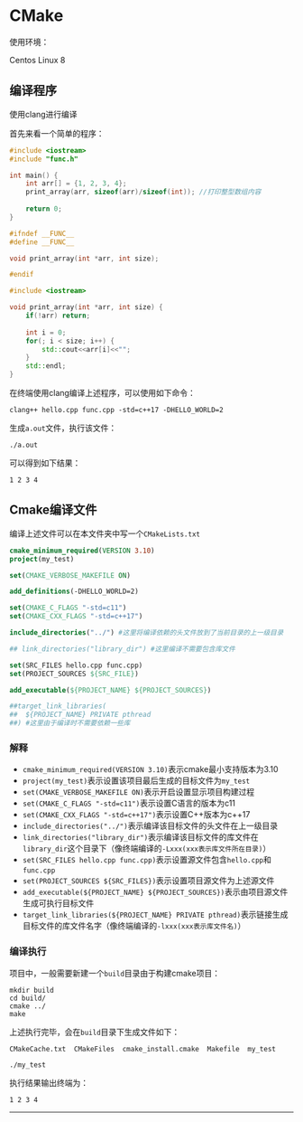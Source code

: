 # CMake

使用环境：

Centos Linux 8

## 编译程序

使用clang进行编译

首先来看一个简单的程序：

```cpp title="hello.cpp"
#include <iostream>
#include "func.h"

int main() {
    int arr[] = {1, 2, 3, 4};
    print_array(arr, sizeof(arr)/sizeof(int)); //打印整型数组内容
    
    return 0;
}
```

```cpp title="func.h"
#ifndef __FUNC__
#define __FUNC__

void print_array(int *arr, int size);

#endif
```

```cpp title="func.cpp"
#include <iostream>

void print_array(int *arr, int size) {
    if(!arr) return;
    
    int i = 0;
    for(; i < size; i++) {
        std::cout<<arr[i]<<"";
    }
    std::endl;
}
```

在终端使用clang编译上述程序，可以使用如下命令：

```
clang++ hello.cpp func.cpp -std=c++17 -DHELLO_WORLD=2
```

生成`a.out`文件，执行该文件：

```
./a.out
```

可以得到如下结果：

```
1 2 3 4
```



## Cmake编译文件

编译上述文件可以在本文件夹中写一个`CMakeLists.txt`

```cmake
cmake_minimum_required(VERSION 3.10)
project(my_test)

set(CMAKE_VERBOSE_MAKEFILE ON)

add_definitions(-DHELLO_WORLD=2)

set(CMAKE_C_FLAGS "-std=c11")
set(CMAKE_CXX_FLAGS "-std=c++17")

include_directories("../") #这里将编译依赖的头文件放到了当前目录的上一级目录

## link_directories("library_dir") #这里编译不需要包含库文件

set(SRC_FILES hello.cpp func.cpp)
set(PROJECT_SOURCES ${SRC_FILE})

add_executable(${PROJECT_NAME} ${PROJECT_SOURCES})

##target_link_libraries(
##	${PROJECT_NAME} PRIVATE pthread
##) #这里由于编译时不需要依赖一些库
```

### 解释

* `cmake_minimum_required(VERSION 3.10)`表示cmake最小支持版本为3.10
* `project(my_test)`表示设置该项目最后生成的目标文件为`my_test`
* `set(CMAKE_VERBOSE_MAKEFILE ON)`表示开启设置显示项目构建过程
* `set(CMAKE_C_FLAGS "-std=c11")`表示设置C语言的版本为c11
* `set(CMAKE_CXX_FLAGS "-std=c++17")`表示设置C++版本为c++17
* `include_directories("../")`表示编译该目标文件的头文件在上一级目录
* `link_directories("library_dir")`表示编译该目标文件的库文件在`library_dir`这个目录下（像终端编译的`-Lxxx(xxx表示库文件所在目录)`）
* `set(SRC_FILES hello.cpp func.cpp)`表示设置源文件包含`hello.cpp`和`func.cpp`
* `set(PROJECT_SOURCES ${SRC_FILES})`表示设置项目源文件为上述源文件
* `add_executable(${PROJECT_NAME} ${PROJECT_SOURCES})`表示由项目源文件生成可执行目标文件
* `target_link_libraries(${PROJECT_NAME} PRIVATE pthread)`表示链接生成目标文件的库文件名字（像终端编译的`-lxxx(xxx表示库文件名)`）

### 编译执行

项目中，一般需要新建一个`build`目录由于构建cmake项目：

```
mkdir build
cd build/
cmake ../
make
```

上述执行完毕，会在`build`目录下生成文件如下：

```
CMakeCache.txt  CMakeFiles  cmake_install.cmake  Makefile  my_test
```

```
./my_test
```

执行结果输出终端为：

```
1 2 3 4
```





---

